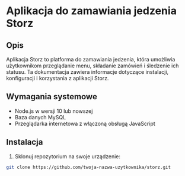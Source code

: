 # Aplikacja do zamawiania jedzenia Storz

## Opis

Aplikacja Storz to platforma do zamawiania jedzenia, która umożliwia użytkownikom przeglądanie menu, składanie zamówień i śledzenie ich statusu. Ta dokumentacja zawiera informacje dotyczące instalacji, konfiguracji i korzystania z aplikacji Storz.

## Wymagania systemowe

- Node.js w wersji 10 lub nowszej
- Baza danych MySQL
- Przeglądarka internetowa z włączoną obsługą JavaScript

## Instalacja

1. Sklonuj repozytorium na swoje urządzenie:

```bash
git clone https://github.com/twoja-nazwa-uzytkownika/storz.git
